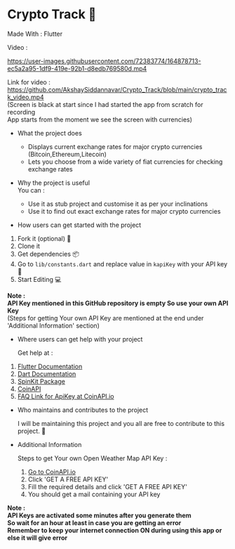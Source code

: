 # Crypto Track 🤑

Made With : Flutter

Video :

https://user-images.githubusercontent.com/72383774/164878713-ec5a2a95-1df9-419e-92b1-d8edb769580d.mp4

Link for video : https://github.com/AkshaySiddannavar/Crypto_Track/blob/main/crypto_track_video.mp4  
(Screen is black at start since I had started the app from scratch for recording  
App starts from the moment we see the screen with currencies)
- What the project does  
  - Displays current exchange rates for major crypto currencies (Bitcoin,Ethereum,Litecoin) 
  - Lets you choose from a wide variety of fiat currencies for checking exchange rates  

- Why the project is useful  
You can :
  - Use it as stub project and customise it as per your inclinations
  - Use it to find out exact exchange rates for major crypto currencies

- How users can get started with the project  
1. Fork it (optional) 🍴
2. Clone it 
3. Get dependencies 📦
4. Go to `lib/constants.dart` and replace value in `kapiKey` with your API key 🔑
5. Start Editing 💻

**Note :   
API Key mentioned in this GitHub repository is empty
So use your own API Key**  
(Steps for getting Your own API Key are mentioned at the end under 'Additional Information' section)

- Where users can get help with your project  

  Get help at :
1. [Flutter Documentation](https://docs.flutter.dev/)
2. [Dart Documentation](https://dart.dev/guides)
3. [SpinKit Package](https://pub.dev/packages/flutter_spinkit)
4. [CoinAPI](https://www.coinapi.io/)
5. [FAQ Link for ApiKey at CoinAPI.io ](https://support.coinapi.io/hc/en-us/search?page=1&query=api+key&utf8=%E2%9C%93#results)

- Who maintains and contributes to the project  
  
  I will be maintaining this project and you all are free to contribute to this project. 🤝
  
- Additional Information
  
  Steps to get Your own Open Weather Map API Key :
  1. [Go to CoinAPI.io](https://www.coinapi.io/)
  2. Click 'GET A FREE API KEY'
  3. Fill the required details and click 'GET A FREE API KEY'
  4. You should get a mail containing your API key

**Note :  
API Keys are activated some minutes after you generate them  
So wait for an hour at least in case you are getting an error  
Remember to keep your internet connection ON during using this app or else it will give error**
